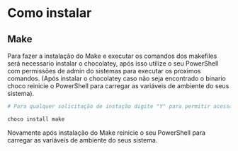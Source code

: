 # Como instalar

## Make
Para fazer a instalação do Make e executar os comandos dos makefiles será necessario instalar o chocolatey, após isso utilize o seu PowerShell com permissões de admin do sistemas para executar os proximos comandos. (Após instalar o chocolatey caso não seja encontrado o binario choco reinicie o PowerShell para carregar as variáveis de ambiente do seus sistema).

```bash
# Para qualquer solicitação de instação digite "Y" para permitir acessos ao instalador.

choco install make
```

Novamente após instalação do Make reinicie o seu PowerShell para carregar as variáveis de ambiente do seus sistema.